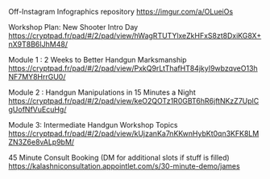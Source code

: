 Off-Instagram Infographics repository
https://imgur.com/a/OLueiOs

Workshop Plan: New Shooter Intro Day
https://cryptpad.fr/pad/#/2/pad/view/hWagRTUTYlxeZkHFxS8zt8DxiKG8X+nX9T8B6IJhM48/

Module 1 : 2 Weeks to Better Handgun Marksmanship
https://cryptpad.fr/pad/#/2/pad/view/PxkQ9rLtThafHT84jkyI9wbzqveO13hNF7MY8HrrGU0/

Module 2 :  Handgun Manipulations in 15 Minutes a Night
https://cryptpad.fr/pad/#/2/pad/view/keO2QOTz1R0GBT6hR6jftNKzZ7UplCgUofNfVuEcuHg/

Module 3: Intermediate Handgun Workshop Topics
https://cryptpad.fr/pad/#/2/pad/view/kUjzanKa7nKKwnHybKt0qn3KFK8LMZN3Z6e8vALp9bM/

45 Minute Consult Booking (DM for additional slots if stuff is filled)
https://kalashniconsultation.appointlet.com/s/30-minute-demo/james
